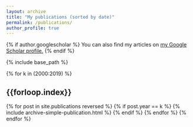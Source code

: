 ```yaml
---
layout: archive
title: "My publications (sorted by date)"
permalink: /publications/
author_profile: true
---
```


{% if author.googlescholar %}
  You can also find my articles on <u><a href="{{author.googlescholar}}">my Google Scholar profile</a>.</u>
{% endif %}

{% include base_path %}

{% for k in (2000:2019) %}
<h2>{{forloop.index}}</h2>
{% for post in site.publications reversed %}
  {% if post.year == k %}
      {% include archive-simple-publication.html %}
  {% endif %}
{% endfor %}
{% endfor %}




